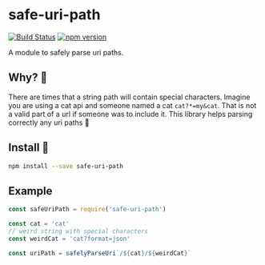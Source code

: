 # safe-uri-path
[![Build Status](https://travis-ci.org/George-Aidonidis/safe-path.svg?branch=master)](https://travis-ci.org/George-Aidonidis/safe-path) [![npm version](https://badge.fury.io/js/safe-uri-path.svg)](https://badge.fury.io/js/safe-uri-path)

A module to safely parse uri paths.

## Why? :thinking:
There are times that a string path will contain special characters. Imagine you are using a cat api and someone named a cat `cat?*=my&cat`. That is not a valid part of a url if someone was to include it. This library helps parsing correctly any uri paths :tada:

## Install :metal:
```bash
npm install --save safe-uri-path
```

## Example
```javascript
const safeUriPath = require('safe-uri-path')

const cat = 'cat'
// weird string with special characters
const weirdCat = 'cat?format=json'

const uriPath = safelyParseUri`/${cat}/${weirdCat}`
```
